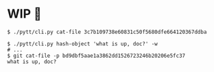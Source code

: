 # WIP 🚧

```shell
$ ./pytt/cli.py cat-file 3c7b109738e60831c50f5680dfe664120367ddba
```

```shell
$ ./pytt/cli.py hash-object 'what is up, doc?' -w
# ...
$ git cat-file -p bd9dbf5aae1a3862dd1526723246b20206e5fc37
what is up, doc?
```
